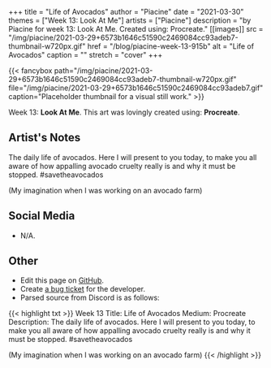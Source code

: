 +++
title =       "Life of Avocados"
author =      "Piacine"
date =        "2021-03-30"
themes =      ["Week 13: Look At Me"]
artists =     ["Piacine"]
description = "by Piacine for week 13: Look At Me. Created using: Procreate."
[[images]]
      src = "/img/piacine/2021-03-29+6573b1646c51590c2469084cc93adeb7-thumbnail-w720px.gif"
      href = "/blog/piacine-week-13-915b"
      alt = "Life of Avocados"
      caption = ""
      stretch = "cover"
+++

{{< fancybox path="/img/piacine/2021-03-29+6573b1646c51590c2469084cc93adeb7-thumbnail-w720px.gif" file="/img/piacine/2021-03-29+6573b1646c51590c2469084cc93adeb7.gif" caption="Placeholder thumbnail for a visual still work." >}}


Week 13: **Look At Me**. This art was lovingly created using: **Procreate**.

## Artist's Notes

The daily life of avocados. Here I will present to you today, to make you all aware of how appalling avocado cruelty really is and why it must be stopped. #savetheavocados 

(My imagination when I was working on an avocado farm)

## Social Media

- N/A.

## Other

- Edit this page on [GitHub](https://github.com/teaminkling/web-refresh/edit/main/content/blog/piacine-week-13-915b.md).
- Create [a bug ticket](https://github.com/teaminkling/web-refresh/issues/new?assignees=&labels=bug&template=problem-report.md&title=) for the developer.
- Parsed source from Discord is as follows:

{{< highlight txt >}}
Week 13
Title: Life of Avocados
Medium: Procreate
Description: The daily life of avocados. Here I will present to you today, to make you all aware of how appalling avocado cruelty really is and why it must be stopped. #savetheavocados 

(My imagination when I was working on an avocado farm)
{{< /highlight >}}